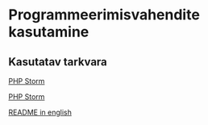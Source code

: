 # Programmeerimisvahendite kasutamine
## Kasutatav tarkvara
[PHP Storm](https://www.jetbrains.com/phpstorm/?fromMenu)

[PHP Storm](https://www.jetbrains.com/phpstorm/?fromMenu)

[README in english](https://github.com/vhniii/pvk_vs18_2/blob/master/README.en.md)
